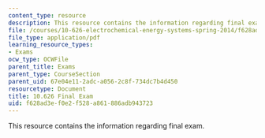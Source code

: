 ```yaml
---
content_type: resource
description: This resource contains the information regarding final exam.
file: /courses/10-626-electrochemical-energy-systems-spring-2014/f628ad3ef0e2f528a861886adb943723_MIT10_626S14_Final_Exam.pdf
file_type: application/pdf
learning_resource_types:
- Exams
ocw_type: OCWFile
parent_title: Exams
parent_type: CourseSection
parent_uid: 67e04e11-2adc-a056-2c8f-734dc7b4d450
resourcetype: Document
title: 10.626 Final Exam
uid: f628ad3e-f0e2-f528-a861-886adb943723
---
```

This resource contains the information regarding final exam.

